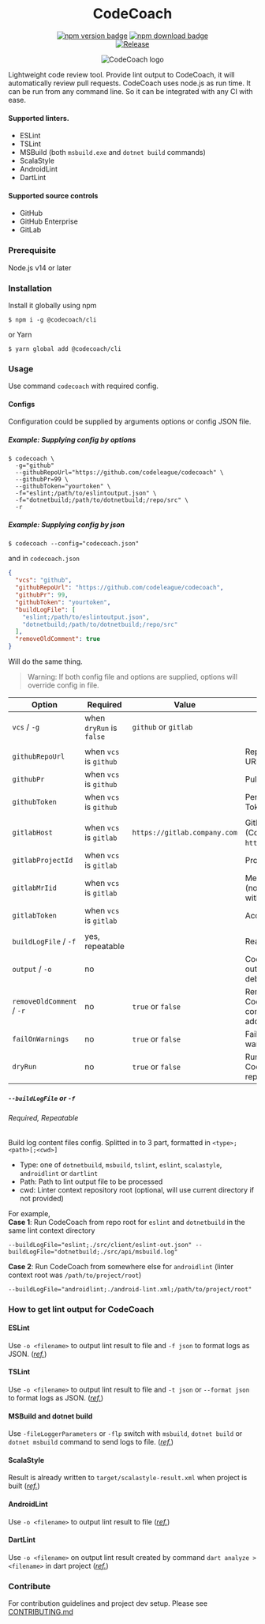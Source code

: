<h1 align="center">CodeCoach</h1>
<p align="center">
    <a href="https://www.npmjs.com/package/@codecoach/cli"><img alt="npm version badge" src="https://img.shields.io/npm/v/@codecoach/cli.svg?label=@codecoach/cli&style=for-the-badge&logo=npm"/></a>
    <a href="https://www.npmjs.com/package/@codecoach/cli"><img alt="npm download badge" src="https://img.shields.io/npm/dm/@codecoach/cli.svg?style=for-the-badge"/></a>
    <br/>
    <a href="https://github.com/codeleague/codecoach/actions/workflows/release.yml"><img alt="Release" src="https://github.com/codeleague/codecoach/actions/workflows/release.yml/badge.svg"></a>
</p>
<p align="center">
<img alt="CodeCoach logo" src="https://user-images.githubusercontent.com/5965883/110232495-8cb95700-7f50-11eb-99ee-c223786e39a9.png"/>
</p>

Lightweight code review tool. 
Provide lint output to CodeCoach, it will automatically review pull requests.
CodeCoach uses node.js as run time. It can be run from any command line.
So it can be integrated with any CI with ease.

#### Supported linters.
- ESLint
- TSLint
- MSBuild (both `msbuild.exe` and `dotnet build` commands)
- ScalaStyle
- AndroidLint
- DartLint

#### Supported source controls
- GitHub
- GitHub Enterprise
- GitLab

### Prerequisite
Node.js v14 or later

### Installation
Install it globally using npm
```shell script
$ npm i -g @codecoach/cli
```
or Yarn
```shell script
$ yarn global add @codecoach/cli
```

### Usage
Use command `codecoach` with required config.

#### Configs
Configuration could be supplied by arguments options or config JSON file.

##### Example: Supplying config by options
```shell
$ codecoach \
  -g="github"
  --githubRepoUrl="https://github.com/codeleague/codecoach" \
  --githubPr=99 \
  --githubToken="yourtoken" \
  -f="eslint;/path/to/eslintoutput.json" \
  -f="dotnetbuild;/path/to/dotnetbuild;/repo/src" \
  -r
```

##### Example: Supplying config by json
```shell
$ codecoach --config="codecoach.json"
```
and in `codecoach.json`
```json
{
  "vcs": "github",
  "githubRepoUrl": "https://github.com/codeleague/codecoach",
  "githubPr": 99,
  "githubToken": "yourtoken",
  "buildLogFile": [
    "eslint;/path/to/eslintoutput.json",
    "dotnetbuild;/path/to/dotnetbuild;/repo/src"
  ],
  "removeOldComment": true
}
```
Will do the same thing.

> Warning: If both config file and options are supplied, options will override config in file.

| Option                    | Required                  | Value                        | Description                                           | 
|---------------------------|---------------------------|------------------------------|-------------------------------------------------------|
| `vcs` / `-g`              | when `dryRun` is `false`  | `github` or `gitlab`         |                                                       |
|                           |                           |                              |                                                       |
| `githubRepoUrl`           | when `vcs` is `github`    |                              | Repository's HTTPS URL                                |
| `githubPr`                | when `vcs` is `github`    |                              | Pull request ID                                       |
| `githubToken`             | when `vcs` is `github`    |                              | Personal Access Token                                 |
|                           |                           |                              |                                                       |
| `gitlabHost`              | when `vcs` is `gitlab`    | `https://gitlab.company.com` | GitLab Server (Could also be `https://gitlab.com`)    |
| `gitlabProjectId`         | when `vcs` is `gitlab`    |                              | Project ID                                            |
| `gitlabMrIid`             | when `vcs` is `gitlab`    |                              | MergeRequest IID (not to be confused with ID)         |
| `gitlabToken`             | when `vcs` is `gitlab`    |                              | Access Token                                          |
|                           |                           |                              |                                                       |
| `buildLogFile` / `-f`     | yes, repeatable           |                              | Read below                                            |
| `output` / `-o`           | no                        |                              | CodeCoach parsed output for debugging                 |
| `removeOldComment` / `-r` | no                        | `true` or `false`            | Remove CodeCoach's old comments before adding new one |
| `failOnWarnings`          | no                        | `true` or `false`            | Fail the job when warnings are found                  |
| `dryRun`                  | no                        | `true` or `false`            | Running CodeCoach without reporting to VCS            |


##### `--buildLogFile` or `-f`
###### Required, Repeatable  
Build log content files config. Splitted in to 3 part, formatted in `<type>;<path>[;<cwd>]`
- Type: one of `dotnetbuild`, `msbuild`, `tslint`, `eslint`, `scalastyle`, `androidlint` or `dartlint`
- Path: Path to lint output file to be processed
- cwd: Linter context repository root (optional, will use current directory if not provided)

For example,  
**Case 1**: Run CodeCoach from repo root for `eslint` and `dotnetbuild` in the same lint context directory
```
--buildLogFile="eslint;./src/client/eslint-out.json" --buildLogFile="dotnetbuild;./src/api/msbuild.log"
```

**Case 2**: Run CodeCoach from somewhere else for `androidlint` (linter context root was `/path/to/project/root`)
```
--buildLogFile="androidlint;./android-lint.xml;/path/to/project/root"
```


### How to get lint output for CodeCoach
#### ESLint
Use `-o <filename>` to output lint result to file and `-f json` to format logs as JSON.
(_[ref.](https://eslint.org/docs/user-guide/command-line-interface)_)

#### TSLint
Use `-o <filename>` to output lint result to file and `-t json` or `--format json` to format logs as JSON.
(_[ref.](https://palantir.github.io/tslint/usage/cli/)_)

#### MSBuild and dotnet build
Use `-fileLoggerParameters` or `-flp` switch with `msbuild`, `dotnet build` or `dotnet msbuild` command to send logs to file. 
(_[ref.](https://docs.microsoft.com/en-us/visualstudio/msbuild/msbuild-command-line-reference?view=vs-2019)_)

#### ScalaStyle
Result is already written to `target/scalastyle-result.xml` when project is built
(_[ref.](http://www.scalastyle.org/sbt.html)_)

#### AndroidLint
Use `-o <filename>` to output lint result to file
(_[ref.](http://tools.android.com/tips/lint)_)

#### DartLint
Use `-o <filename>` on output lint result created by command `dart analyze > <filename>` in dart project
(_[ref.](https://dart-lang.github.io/linter/lints/)_)

### Contribute
For contribution guidelines and project dev setup. Please see [CONTRIBUTING.md](CONTRIBUTING.md)
